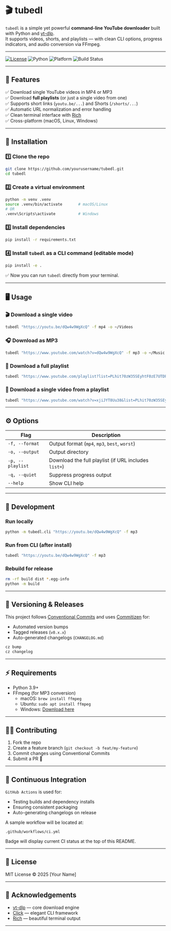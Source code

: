 # 🎬 tubedl

`tubedl` is a simple yet powerful **command-line YouTube downloader** built with Python and [yt-dlp](https://github.com/yt-dlp/yt-dlp).  
It supports videos, shorts, and playlists — with clean CLI options, progress indicators, and audio conversion via FFmpeg.

---

[![License](https://img.shields.io/badge/license-MIT-blue.svg)](LICENSE)
![Python](https://img.shields.io/badge/python-3.9+-blue.svg)
![Platform](https://img.shields.io/badge/platform-macOS%20%7C%20Linux%20%7C%20Windows-lightgrey.svg)
![Build Status](https://github.com/yourusername/tubedl/actions/workflows/ci.yml/badge.svg)

---

## 🚀 Features

✅ Download single YouTube videos in MP4 or MP3  
✅ Download **full playlists** (or just a single video from one)  
✅ Supports short links (`youtu.be/...`) and Shorts (`/shorts/...`)  
✅ Automatic URL normalization and error handling  
✅ Clean terminal interface with [Rich](https://github.com/Textualize/rich)  
✅ Cross-platform (macOS, Linux, Windows)

---

## 🧰 Installation

### 1️⃣ Clone the repo

```bash
git clone https://github.com/yourusername/tubedl.git
cd tubedl
```

### 2️⃣ Create a virtual environment

```bash
python -m venv .venv
source .venv/bin/activate       # macOS/Linux
# OR
.venv\Scripts\activate          # Windows
```

### 3️⃣ Install dependencies

```bash
pip install -r requirements.txt
```

### 4️⃣ Install `tubedl` as a CLI command (editable mode)

```bash
pip install -e .
```

✅ Now you can run `tubedl` directly from your terminal.

---

## 🖥️ Usage

### 🎬 Download a single video

```bash
tubedl "https://youtu.be/dQw4w9WgXcQ" -f mp4 -o ~/Videos
```

### 🎧 Download as MP3

```bash
tubedl "https://www.youtube.com/watch?v=dQw4w9WgXcQ" -f mp3 -o ~/Music
```

### 📃 Download a full playlist

```bash
tubedl "https://www.youtube.com/playlist?list=PLhit70zW35SEyhtF0zE7UTDPB9VGM4ngN" --playlist -f mp4 -o ~/Videos
```

### 🎯 Download a single video from a playlist

```bash
tubedl "https://www.youtube.com/watch?v=xjiJYT8Uu38&list=PLhit70zW35SEyhtF0zE7UTDPB9VGM4ngN" -f mp4 -o ~/Videos
```

---

## ⚙️ Options

| Flag | Description |
|------|--------------|
| `-f, --format` | Output format (`mp4`, `mp3`, `best`, `worst`) |
| `-o, --output` | Output directory |
| `-p, --playlist` | Download the full playlist (if URL includes `list=`) |
| `-q, --quiet` | Suppress progress output |
| `--help` | Show CLI help |

---

## 🧩 Development

### Run locally

```bash
python -m tubedl.cli "https://youtu.be/dQw4w9WgXcQ" -f mp3
```

### Run from CLI (after install)

```bash
tubedl "https://youtu.be/dQw4w9WgXcQ" -f mp3
```

### Rebuild for release

```bash
rm -rf build dist *.egg-info
python -m build
```

---

## 🧾 Versioning & Releases

This project follows [Conventional Commits](https://www.conventionalcommits.org/en/v1.0.0/) and uses [Commitizen](https://commitizen-tools.github.io/commitizen/) for:

- Automated version bumps  
- Tagged releases (`v0.x.x`)  
- Auto-generated changelogs (`CHANGELOG.md`)

```bash
cz bump
cz changelog
```

---

## ⚡ Requirements

- Python 3.9+  
- FFmpeg (for MP3 conversion)  
  - macOS: `brew install ffmpeg`  
  - Ubuntu: `sudo apt install ffmpeg`  
  - Windows: [Download here](https://ffmpeg.org/download.html)

---

## 🧑‍💻 Contributing

1. Fork the repo  
2. Create a feature branch (`git checkout -b feat/my-feature`)  
3. Commit changes using Conventional Commits  
4. Submit a PR 🚀

---

## 🧱 Continuous Integration

`GitHub Actions` is used for:
- Testing builds and dependency installs  
- Ensuring consistent packaging  
- Auto-generating changelogs on release

A sample workflow will be located at:
```
.github/workflows/ci.yml
```

Badge will display current CI status at the top of this README.

---

## 📜 License

MIT License © 2025 [Your Name]

---

## 🌟 Acknowledgements

- [yt-dlp](https://github.com/yt-dlp/yt-dlp) — core download engine  
- [Click](https://click.palletsprojects.com/) — elegant CLI framework  
- [Rich](https://github.com/Textualize/rich) — beautiful terminal output  

---
